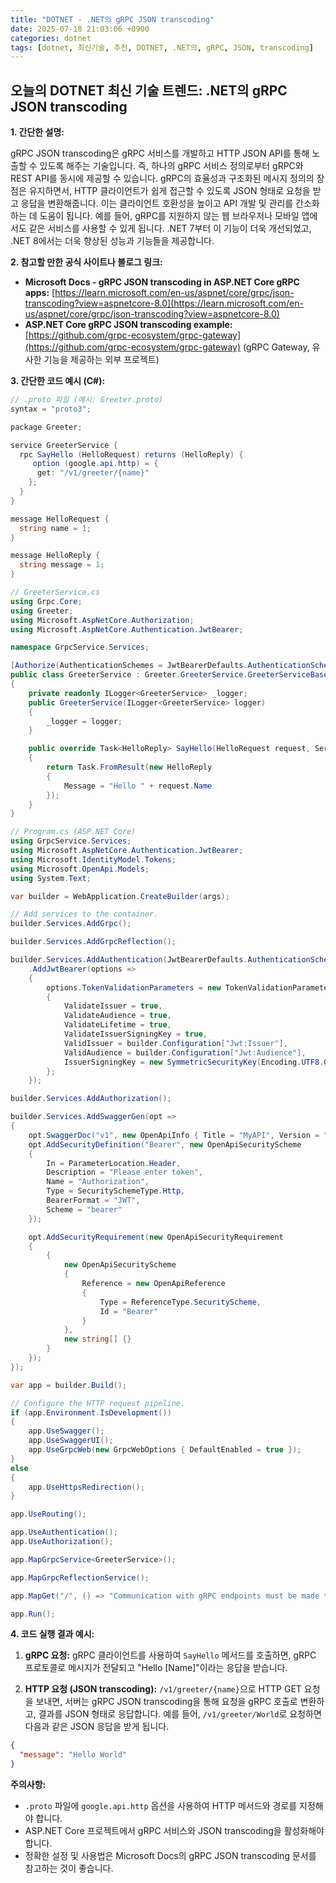 ```yaml
---
title: "DOTNET - .NET의 gRPC JSON transcoding"
date: 2025-07-18 21:03:06 +0900
categories: dotnet
tags: [dotnet, 최신기술, 추천, DOTNET, .NET의, gRPC, JSON, transcoding]
---
```


## 오늘의 DOTNET 최신 기술 트렌드: **.NET의 gRPC JSON transcoding**

**1. 간단한 설명:**

gRPC JSON transcoding은 gRPC 서비스를 개발하고 HTTP JSON API를 통해 노출할 수 있도록 해주는 기술입니다. 즉, 하나의 gRPC 서비스 정의로부터 gRPC와 REST API를 동시에 제공할 수 있습니다.  gRPC의 효율성과 구조화된 메시지 정의의 장점은 유지하면서, HTTP 클라이언트가 쉽게 접근할 수 있도록 JSON 형태로 요청을 받고 응답을 변환해줍니다. 이는 클라이언트 호환성을 높이고 API 개발 및 관리를 간소화하는 데 도움이 됩니다. 예를 들어, gRPC를 지원하지 않는 웹 브라우저나 모바일 앱에서도 같은 서비스를 사용할 수 있게 됩니다.  .NET 7부터 이 기능이 더욱 개선되었고, .NET 8에서는 더욱 향상된 성능과 기능들을 제공합니다.

**2. 참고할 만한 공식 사이트나 블로그 링크:**

*   **Microsoft Docs - gRPC JSON transcoding in ASP.NET Core gRPC apps:** [https://learn.microsoft.com/en-us/aspnet/core/grpc/json-transcoding?view=aspnetcore-8.0](https://learn.microsoft.com/en-us/aspnet/core/grpc/json-transcoding?view=aspnetcore-8.0)
*   **ASP.NET Core gRPC JSON transcoding example:** [https://github.com/grpc-ecosystem/grpc-gateway](https://github.com/grpc-ecosystem/grpc-gateway) (gRPC Gateway, 유사한 기능을 제공하는 외부 프로젝트)

**3. 간단한 코드 예시 (C#):**

```csharp
// .proto 파일 (예시: Greeter.proto)
syntax = "proto3";

package Greeter;

service GreeterService {
  rpc SayHello (HelloRequest) returns (HelloReply) {
     option (google.api.http) = {
      get: "/v1/greeter/{name}"
    };
  }
}

message HelloRequest {
  string name = 1;
}

message HelloReply {
  string message = 1;
}

// GreeterService.cs
using Grpc.Core;
using Greeter;
using Microsoft.AspNetCore.Authorization;
using Microsoft.AspNetCore.Authentication.JwtBearer;

namespace GrpcService.Services;

[Authorize(AuthenticationSchemes = JwtBearerDefaults.AuthenticationScheme)]
public class GreeterService : Greeter.GreeterService.GreeterServiceBase
{
    private readonly ILogger<GreeterService> _logger;
    public GreeterService(ILogger<GreeterService> logger)
    {
        _logger = logger;
    }

    public override Task<HelloReply> SayHello(HelloRequest request, ServerCallContext context)
    {
        return Task.FromResult(new HelloReply
        {
            Message = "Hello " + request.Name
        });
    }
}

// Program.cs (ASP.NET Core)
using GrpcService.Services;
using Microsoft.AspNetCore.Authentication.JwtBearer;
using Microsoft.IdentityModel.Tokens;
using Microsoft.OpenApi.Models;
using System.Text;

var builder = WebApplication.CreateBuilder(args);

// Add services to the container.
builder.Services.AddGrpc();

builder.Services.AddGrpcReflection();

builder.Services.AddAuthentication(JwtBearerDefaults.AuthenticationScheme)
    .AddJwtBearer(options =>
    {
        options.TokenValidationParameters = new TokenValidationParameters
        {
            ValidateIssuer = true,
            ValidateAudience = true,
            ValidateLifetime = true,
            ValidateIssuerSigningKey = true,
            ValidIssuer = builder.Configuration["Jwt:Issuer"],
            ValidAudience = builder.Configuration["Jwt:Audience"],
            IssuerSigningKey = new SymmetricSecurityKey(Encoding.UTF8.GetBytes(builder.Configuration["Jwt:Key"]))
        };
    });

builder.Services.AddAuthorization();

builder.Services.AddSwaggerGen(opt =>
{
    opt.SwaggerDoc("v1", new OpenApiInfo { Title = "MyAPI", Version = "v1" });
    opt.AddSecurityDefinition("Bearer", new OpenApiSecurityScheme
    {
        In = ParameterLocation.Header,
        Description = "Please enter token",
        Name = "Authorization",
        Type = SecuritySchemeType.Http,
        BearerFormat = "JWT",
        Scheme = "bearer"
    });

    opt.AddSecurityRequirement(new OpenApiSecurityRequirement
    {
        {
            new OpenApiSecurityScheme
            {
                Reference = new OpenApiReference
                {
                    Type = ReferenceType.SecurityScheme,
                    Id = "Bearer"
                }
            },
            new string[] {}
        }
    });
});

var app = builder.Build();

// Configure the HTTP request pipeline.
if (app.Environment.IsDevelopment())
{
    app.UseSwagger();
    app.UseSwaggerUI();
    app.UseGrpcWeb(new GrpcWebOptions { DefaultEnabled = true });
}
else
{
    app.UseHttpsRedirection();
}

app.UseRouting();

app.UseAuthentication();
app.UseAuthorization();

app.MapGrpcService<GreeterService>();

app.MapGrpcReflectionService();

app.MapGet("/", () => "Communication with gRPC endpoints must be made through a gRPC client. To learn how to create a client, visit: https://go.microsoft.com/fwlink/?linkid=2086909");

app.Run();
```

**4. 코드 실행 결과 예시:**

1.  **gRPC 요청:** gRPC 클라이언트를 사용하여 `SayHello` 메서드를 호출하면, gRPC 프로토콜로 메시지가 전달되고 "Hello [Name]"이라는 응답을 받습니다.

2.  **HTTP 요청 (JSON transcoding):**  `/v1/greeter/{name}`으로 HTTP GET 요청을 보내면, 서버는 gRPC JSON transcoding을 통해 요청을 gRPC 호출로 변환하고, 결과를 JSON 형태로 응답합니다.  예를 들어, `/v1/greeter/World`로 요청하면 다음과 같은 JSON 응답을 받게 됩니다.

```json
{
  "message": "Hello World"
}
```

**주의사항:**

*   `.proto` 파일에 `google.api.http` 옵션을 사용하여 HTTP 메서드와 경로를 지정해야 합니다.
*   ASP.NET Core 프로젝트에서 gRPC 서비스와 JSON transcoding을 활성화해야 합니다.
*   정확한 설정 및 사용법은 Microsoft Docs의 gRPC JSON transcoding 문서를 참고하는 것이 좋습니다.

